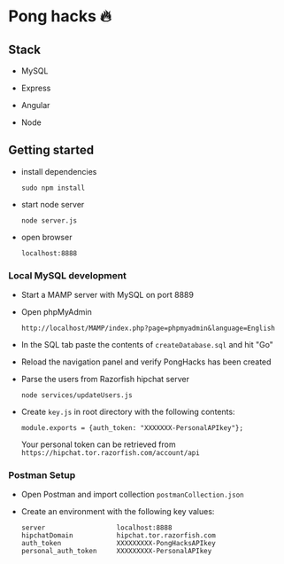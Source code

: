 # Pong hacks :fire:

## Stack

* MySQL

* Express

* Angular

* Node

## Getting started

* install dependencies
	```
	sudo npm install
	```

* start node server
	```
	node server.js
	```

* open browser
	```
	localhost:8888
	```

### Local MySQL development

* Start a MAMP server with MySQL on port 8889

* Open phpMyAdmin
	```
	http://localhost/MAMP/index.php?page=phpmyadmin&language=English
	```

* In the SQL tab paste the contents of `createDatabase.sql` and hit "Go"

* Reload the navigation panel and verify PongHacks has been created

* Parse the users from Razorfish hipchat server

	```
	node services/updateUsers.js
	```

* Create `key.js` in root directory with the following contents:

	```
	module.exports = {auth_token: "XXXXXXX-PersonalAPIkey"};
	```

	Your personal token can be retrieved from `https://hipchat.tor.razorfish.com/account/api`


### Postman Setup

* Open Postman and import collection `postmanCollection.json`

* Create an environment with the following key values:
	
	```
	server	 				localhost:8888
	hipchatDomain			hipchat.tor.razorfish.com
	auth_token				XXXXXXXXX-PongHacksAPIkey
	personal_auth_token		XXXXXXXXX-PersonalAPIkey
	```
